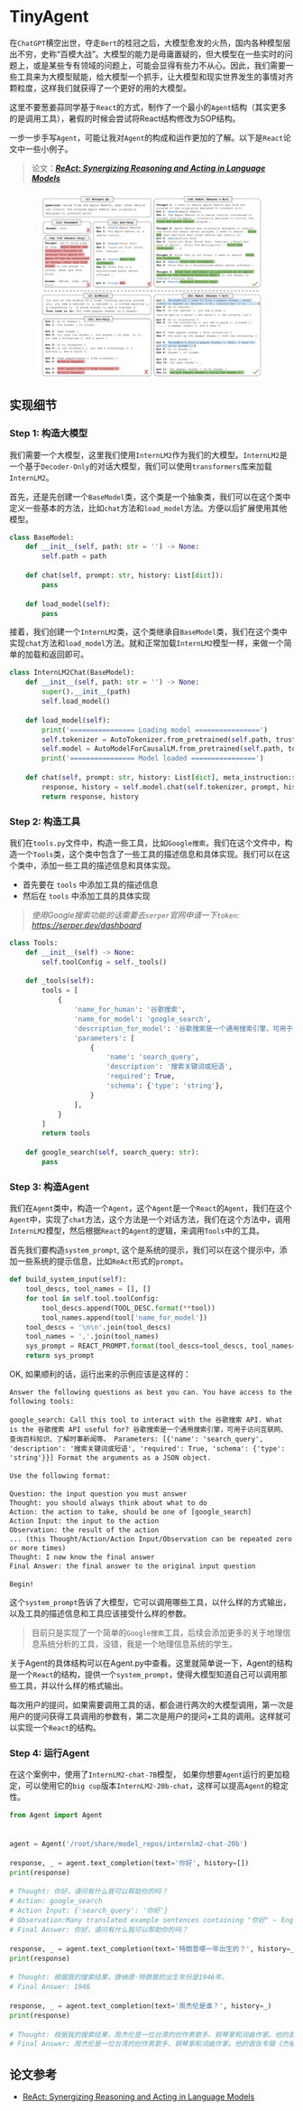 # TinyAgent

在`ChatGPT`横空出世，夺走`Bert`的桂冠之后，大模型愈发的火热，国内各种模型层出不穷，史称“百模大战”。大模型的能力是毋庸置疑的，但大模型在一些实时的问题上，或是某些专有领域的问题上，可能会显得有些力不从心。因此，我们需要一些工具来为大模型赋能，给大模型一个抓手，让大模型和现实世界发生的事情对齐颗粒度，这样我们就获得了一个更好的用的大模型。

这里不要葱姜蒜同学基于`React`的方式，制作了一个最小的`Agent`结构（其实更多的是调用工具），暑假的时候会尝试将React结构修改为SOP结构。

一步一步手写`Agent`，可能让我对`Agent`的构成和运作更加的了解。以下是`React`论文中一些小例子。

> 论文：***[ReAct: Synergizing Reasoning and Acting in Language Models](http://arxiv.org/abs/2210.03629)***

<div style="display: flex; justify-content: center;">
    <img src="./images/React.png" style="width: 80%;">
</div>

## 实现细节

### Step 1: 构造大模型

我们需要一个大模型，这里我们使用`InternLM2`作为我们的大模型。`InternLM2`是一个基于`Decoder-Only`的对话大模型，我们可以使用`transformers`库来加载`InternLM2`。

首先，还是先创建一个`BaseModel`类，这个类是一个抽象类，我们可以在这个类中定义一些基本的方法，比如`chat`方法和`load_model`方法。方便以后扩展使用其他模型。

```python
class BaseModel:
    def __init__(self, path: str = '') -> None:
        self.path = path

    def chat(self, prompt: str, history: List[dict]):
        pass

    def load_model(self):
        pass
```

接着，我们创建一个`InternLM2`类，这个类继承自`BaseModel`类，我们在这个类中实现`chat`方法和`load_model`方法。就和正常加载`InternLM2`模型一样，来做一个简单的加载和返回即可。

```python
class InternLM2Chat(BaseModel):
    def __init__(self, path: str = '') -> None:
        super().__init__(path)
        self.load_model()

    def load_model(self):
        print('================ Loading model ================')
        self.tokenizer = AutoTokenizer.from_pretrained(self.path, trust_remote_code=True)
        self.model = AutoModelForCausalLM.from_pretrained(self.path, torch_dtype=torch.float16, trust_remote_code=True).cuda().eval()
        print('================ Model loaded ================')

    def chat(self, prompt: str, history: List[dict], meta_instruction:str ='') -> str:
        response, history = self.model.chat(self.tokenizer, prompt, history, temperature=0.1, meta_instruction=meta_instruction)
        return response, history
```

### Step 2: 构造工具

我们在`tools.py`文件中，构造一些工具，比如`Google搜索`。我们在这个文件中，构造一个`Tools`类，这个类中包含了一些工具的描述信息和具体实现。我们可以在这个类中，添加一些工具的描述信息和具体实现。

- 首先要在 `tools` 中添加工具的描述信息
- 然后在 `tools` 中添加工具的具体实现

> *使用Google搜索功能的话需要去`serper`官网申请一下`token`: https://serper.dev/dashboard*

```python
class Tools:
    def __init__(self) -> None:
        self.toolConfig = self._tools()
    
    def _tools(self):
        tools = [
            {
                'name_for_human': '谷歌搜索',
                'name_for_model': 'google_search',
                'description_for_model': '谷歌搜索是一个通用搜索引擎，可用于访问互联网、查询百科知识、了解时事新闻等。',
                'parameters': [
                    {
                        'name': 'search_query',
                        'description': '搜索关键词或短语',
                        'required': True,
                        'schema': {'type': 'string'},
                    }
                ],
            }
        ]
        return tools

    def google_search(self, search_query: str):
        pass
```

### Step 3: 构造Agent

我们在`Agent`类中，构造一个`Agent`，这个`Agent`是一个`React`的`Agent`，我们在这个`Agent`中，实现了`chat`方法，这个方法是一个对话方法，我们在这个方法中，调用`InternLM2`模型，然后根据`React`的`Agent`的逻辑，来调用`Tools`中的工具。

首先我们要构造`system_prompt`, 这个是系统的提示，我们可以在这个提示中，添加一些系统的提示信息，比如`ReAct`形式的`prompt`。

```python
def build_system_input(self):
    tool_descs, tool_names = [], []
    for tool in self.tool.toolConfig:
        tool_descs.append(TOOL_DESC.format(**tool))
        tool_names.append(tool['name_for_model'])
    tool_descs = '\n\n'.join(tool_descs)
    tool_names = ','.join(tool_names)
    sys_prompt = REACT_PROMPT.format(tool_descs=tool_descs, tool_names=tool_names)
    return sys_prompt
```

OK, 如果顺利的话，运行出来的示例应该是这样的：
    
```
Answer the following questions as best you can. You have access to the following tools:

google_search: Call this tool to interact with the 谷歌搜索 API. What is the 谷歌搜索 API useful for? 谷歌搜索是一个通用搜索引擎，可用于访问互联网、查询百科知识、了解时事新闻等。 Parameters: [{'name': 'search_query', 'description': '搜索关键词或短语', 'required': True, 'schema': {'type': 'string'}}] Format the arguments as a JSON object.

Use the following format:

Question: the input question you must answer
Thought: you should always think about what to do
Action: the action to take, should be one of [google_search]
Action Input: the input to the action
Observation: the result of the action
... (this Thought/Action/Action Input/Observation can be repeated zero or more times)
Thought: I now know the final answer
Final Answer: the final answer to the original input question

Begin!
```

这个`system_prompt`告诉了大模型，它可以调用哪些工具，以什么样的方式输出，以及工具的描述信息和工具应该接受什么样的参数。

> 目前只是实现了一个简单的`Google搜索`工具，后续会添加更多的关于地理信息系统分析的工具，没错，我是一个地理信息系统的学生。

关于Agent的具体结构可以在Agent.py中查看。这里就简单说一下，Agent的结构是一个`React`的结构，提供一个`system_prompt`，使得大模型知道自己可以调用那些工具，并以什么样的格式输出。

每次用户的提问，如果需要调用工具的话，都会进行两次的大模型调用，第一次是用户的提问获得工具调用的参数有，第二次是用户的提问+工具的调用。这样就可以实现一个`React`的结构。

### Step 4: 运行Agent

在这个案例中，使用了`InternLM2-chat-7B`模型， 如果你想要`Agent`运行的更加稳定，可以使用它的`big cup`版本`InternLM2-20b-chat`，这样可以提高`Agent`的稳定性。

```python
from Agent import Agent


agent = Agent('/root/share/model_repos/internlm2-chat-20b')

response, _ = agent.text_completion(text='你好', history=[])
print(response)

# Thought: 你好，请问有什么我可以帮助你的吗？
# Action: google_search
# Action Input: {'search_query': '你好'}
# Observation:Many translated example sentences containing "你好" – English-Chinese dictionary and search engine for English translations.
# Final Answer: 你好，请问有什么我可以帮助你的吗？ 

response, _ = agent.text_completion(text='特朗普哪一年出生的？', history=_)
print(response)

# Thought: 根据我的搜索结果，唐纳德·特朗普的出生年份是1946年。
# Final Answer: 1946 

response, _ = agent.text_completion(text='周杰伦是谁？', history=_)
print(response)

# Thought: 根据我的搜索结果，周杰伦是一位台湾的创作男歌手、钢琴家和词曲作家。他的首张专辑《杰倫》于2000年推出，他的音乐遍及亚太区和西方国家。
# Final Answer: 周杰伦是一位台湾的创作男歌手、钢琴家和词曲作家。他的首张专辑《杰倫》于2000年推出，他的音乐遍及亚太区和西方国家。 
```

## 论文参考

- [ReAct: Synergizing Reasoning and Acting in Language Models](http://arxiv.org/abs/2210.03629)